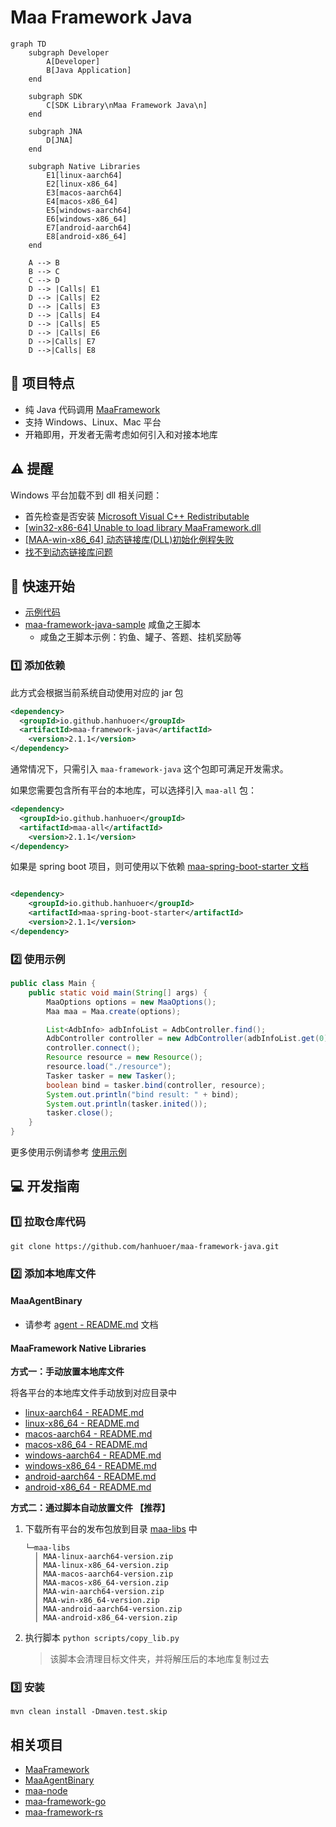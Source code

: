 # Maa Framework Java

```mermaid
graph TD
    subgraph Developer
        A[Developer]
        B[Java Application]
    end

    subgraph SDK
        C[SDK Library\nMaa Framework Java\n]
    end

    subgraph JNA
        D[JNA]
    end

    subgraph Native Libraries
        E1[linux-aarch64]
        E2[linux-x86_64]
        E3[macos-aarch64]
        E4[macos-x86_64]
        E5[windows-aarch64]
        E6[windows-x86_64]
        E7[android-aarch64]
        E8[android-x86_64]
    end

    A --> B
    B --> C
    C --> D
    D --> |Calls| E1
    D --> |Calls| E2
    D --> |Calls| E3
    D --> |Calls| E4
    D --> |Calls| E5
    D --> |Calls| E6
    D -->|Calls| E7
    D -->|Calls| E8
```

## 👏 项目特点

- 纯 Java 代码调用 [MaaFramework](https://github.com/MaaXYZ/MaaFramework)
- 支持 Windows、Linux、Mac 平台
- 开箱即用，开发者无需考虑如何引入和对接本地库

## ⚠️ 提醒

Windows 平台加载不到 dll 相关问题：

- 首先检查是否安装 [Microsoft Visual C++ Redistributable](https://learn.microsoft.com/en-us/cpp/windows/latest-supported-vc-redist?view=msvc-170#latest-microsoft-visual-c-redistributable-version)
- [[win32-x86-64] Unable to load library MaaFramework.dll](https://github.com/hanhuoer/maa-framework-java/issues/1)
- [[MAA-win-x86_64] 动态链接库(DLL)初始化例程失败](https://github.com/MaaXYZ/MaaFramework/issues/361)
- [找不到动态链接库问题](https://github.com/MaaXYZ/MaaFramework/issues/233)

## 🎉 快速开始

- [示例代码](maa-sample/README.md)
- [maa-framework-java-sample](https://github.com/hanhuoer/maa-framework-java-sample) 咸鱼之王脚本
    - 咸鱼之王脚本示例：钓鱼、罐子、答题、挂机奖励等

### 1️⃣ 添加依赖

此方式会根据当前系统自动使用对应的 jar 包

```xml
<dependency>
  <groupId>io.github.hanhuoer</groupId>
  <artifactId>maa-framework-java</artifactId>
    <version>2.1.1</version>
</dependency>
```

通常情况下，只需引入 `maa-framework-java` 这个包即可满足开发需求。

如果您需要包含所有平台的本地库，可以选择引入 `maa-all` 包：

```xml
<dependency>
  <groupId>io.github.hanhuoer</groupId>
  <artifactId>maa-all</artifactId>
    <version>2.1.1</version>
</dependency>
```

如果是 spring boot 项目，则可使用以下依赖 [maa-spring-boot-starter 文档](maa-spring-boot-starter/README.md)

```xml

<dependency>
    <groupId>io.github.hanhuoer</groupId>
    <artifactId>maa-spring-boot-starter</artifactId>
    <version>2.1.1</version>
</dependency>
```

### 2️⃣ 使用示例

```java
public class Main {
    public static void main(String[] args) {
        MaaOptions options = new MaaOptions();
        Maa maa = Maa.create(options);

        List<AdbInfo> adbInfoList = AdbController.find();
        AdbController controller = new AdbController(adbInfoList.get(0));
        controller.connect();
        Resource resource = new Resource();
        resource.load("./resource");
        Tasker tasker = new Tasker();
        boolean bind = tasker.bind(controller, resource);
        System.out.println("bind result: " + bind);
        System.out.println(tasker.inited());
        tasker.close();
    }
}
```

>
更多使用示例请参考 [使用示例](maa-sample)

## 💻 开发指南

### 1️⃣ 拉取仓库代码

```
git clone https://github.com/hanhuoer/maa-framework-java.git
```

### 2️⃣ 添加本地库文件

#### MaaAgentBinary

- 请参考 [agent - README.md](maa-agent/src/main/resources/README.md) 文档

#### MaaFramework Native Libraries

**方式一：手动放置本地库文件**

将各平台的本地库文件手动放到对应目录中

- [linux-aarch64 - README.md](maa-linux-aarch64/src/main/resources/README.md)
- [linux-x86_64 - README.md](maa-linux-x86_64/src/main/resources/README.md)
- [macos-aarch64 - README.md](maa-macos-aarch64/src/main/resources/README.md)
- [macos-x86_64 - README.md](maa-macos-x86_64/src/main/resources/README.md)
- [windows-aarch64 - README.md](maa-windows-aarch64/src/main/resources/README.md)
- [windows-x86_64 - README.md](maa-windows-x86_64/src/main/resources/README.md)
- [android-aarch64 - README.md](maa-android-aarch64/src/main/resources/README.md)
- [android-x86_64 - README.md](maa-android-x86_64/src/main/resources/README.md)

**方式二：通过脚本自动放置文件 【推荐】**

1. 下载所有平台的发布包放到目录 [maa-libs](maa-libs) 中
   ```
   └─maa-libs
     │ MAA-linux-aarch64-version.zip
     │ MAA-linux-x86_64-version.zip
     │ MAA-macos-aarch64-version.zip
     │ MAA-macos-x86_64-version.zip
     │ MAA-win-aarch64-version.zip
     │ MAA-win-x86_64-version.zip
     │ MAA-android-aarch64-version.zip
     │ MAA-android-x86_64-version.zip
   ```
2. 执行脚本 `python scripts/copy_lib.py`
   > 该脚本会清理目标文件夹，并将解压后的本地库复制过去

### 3️⃣ 安装

```
mvn clean install -Dmaven.test.skip
```

## 相关项目

- [MaaFramework](https://github.com/MaaXYZ/MaaFramework)
- [MaaAgentBinary](https://github.com/MaaXYZ/MaaAgentBinary)
- [maa-node](https://github.com/neko-para/maa-node)
- [maa-framework-go](https://github.com/MaaXYZ/maa-framework-go)
- [maa-framework-rs](https://github.com/MaaXYZ/maa-framework-rs)

